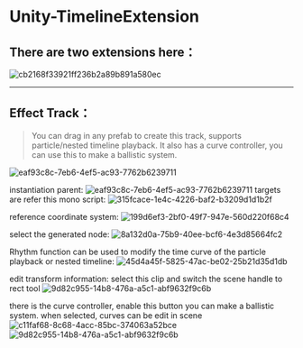 # Unity-TimelineExtension
## There are two extensions here：
![cb2168f33921ff236b2a89b891a580ec](https://github.com/Kisawa/Unity-TimelineExtension/assets/71002504/41eda3ba-3797-4684-9977-abb0fcc92943)

****
## Effect Track：
>You can drag in any prefab to create this track, supports particle/nested timeline playback. It also has a curve controller, you can use this to make a ballistic system.

![eaf93c8c-7eb6-4ef5-ac93-7762b6239711](https://github.com/Kisawa/Unity-TimelineExtension/assets/71002504/5eecf9b9-37bc-4f41-8c74-ab0a733a5cdd)

instantiation parent:
![eaf93c8c-7eb6-4ef5-ac93-7762b6239711](https://github.com/Kisawa/Unity-TimelineExtension/assets/71002504/f0e4d54c-9a86-41a3-abbf-981cc75da6af)
targets are refer this mono script:
![315fcace-1e4c-4226-baf2-b3209d1d1b2f](https://github.com/Kisawa/Unity-TimelineExtension/assets/71002504/b15905a5-50fb-4672-ad4e-75f867bfb88f)

reference coordinate system:
![199d6ef3-2bf0-49f7-947e-560d220f68c4](https://github.com/Kisawa/Unity-TimelineExtension/assets/71002504/fd78bcef-0561-4dd9-a8e1-7ed7253851bb)

select the generated node:
![8a132d0a-75b9-40ee-bcf6-4e3d85664fc2](https://github.com/Kisawa/Unity-TimelineExtension/assets/71002504/7f981401-7534-4753-a0bb-14219f1d93dd)

Rhythm function can be used to modify the time curve of the particle playback or nested timeline:
![45d4a45f-5825-47ac-be02-25b21d35d1db](https://github.com/Kisawa/Unity-TimelineExtension/assets/71002504/cf7bc541-85a5-44c8-876b-2bf81c4de33d)

edit transform information: select this clip and switch the scene handle to rect tool
![9d82c955-14b8-476a-a5c1-abf9632f9c6b](https://github.com/Kisawa/Unity-TimelineExtension/assets/71002504/b02b6be0-bcbf-4b4c-a833-69fed24cdd6a)

there is the curve controller, enable this button you can make a ballistic system. when selected, curves can be edit in scene
![c11faf68-8c68-4acc-85bc-374063a52bce](https://github.com/Kisawa/Unity-TimelineExtension/assets/71002504/7d694608-f507-4c09-a6a7-60c2ef17d230)
![9d82c955-14b8-476a-a5c1-abf9632f9c6b](https://github.com/Kisawa/Unity-TimelineExtension/assets/71002504/90ab3fef-c287-4a17-ad29-f9942c961e59)

